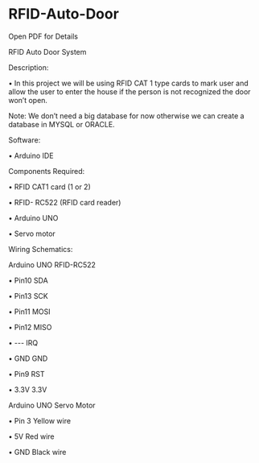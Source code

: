# RFID-Auto-Door

Open PDF for Details

RFID Auto Door System

Description:

•	In this project we will be using RFID CAT 1 type cards to mark user and allow the user to enter the house if the person is not recognized the door won’t open.

Note: We don’t need a big database for now otherwise we can create a database in MYSQL or ORACLE.

Software:

•	Arduino IDE

Components Required:

•	RFID CAT1 card (1 or 2)

•	RFID- RC522 (RFID card reader)

•	Arduino UNO

•	Servo motor










Wiring Schematics:


Arduino UNO                                   RFID-RC522

•	Pin10					SDA

•	Pin13                                  		SCK

•	Pin11					MOSI

•	Pin12					MISO

•	---					IRQ

•	GND					GND

•	Pin9					RST

•	3.3V					3.3V



Arduino UNO 			Servo Motor

•	Pin 3				Yellow wire

•	5V				Red wire

•	GND				Black wire

